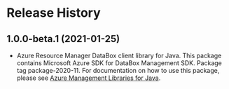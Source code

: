 # Release History

## 1.0.0-beta.1 (2021-01-25)

- Azure Resource Manager DataBox client library for Java. This package contains Microsoft Azure SDK for DataBox Management SDK.  Package tag package-2020-11. For documentation on how to use this package, please see [Azure Management Libraries for Java](https://aka.ms/azsdk/java/mgmt).
